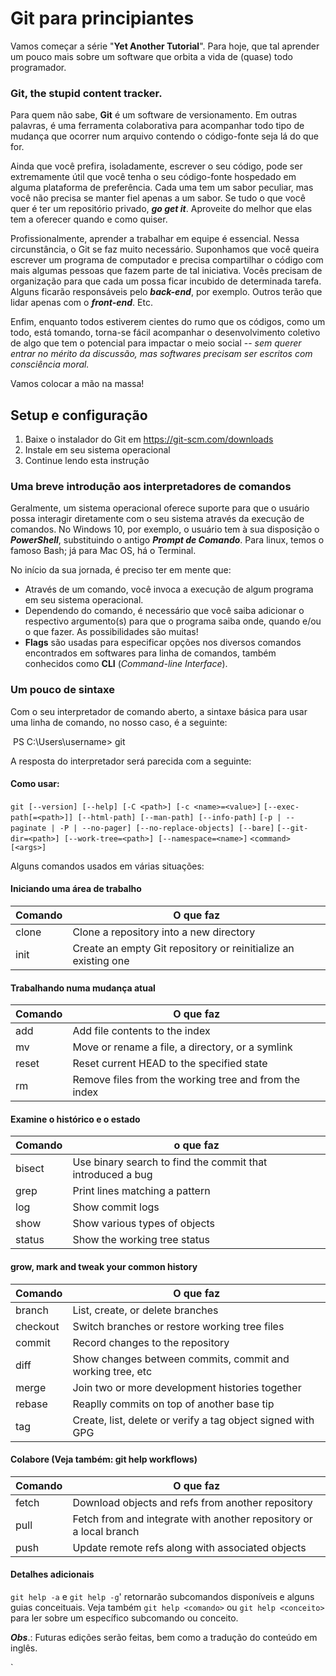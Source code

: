 # Git para principiantes

Vamos começar a série "**Yet Another Tutorial**". Para hoje, que tal aprender um pouco mais sobre um software que orbita a vida de (quase) todo programador.

### **Git, the stupid content tracker.**

Para quem não sabe, **Git** é um software de versionamento. Em outras palavras, é uma ferramenta colaborativa para acompanhar todo tipo de mudança que ocorrer num arquivo contendo o código-fonte seja lá do que for.

Ainda que você prefira, isoladamente, escrever o seu código, pode ser extremamente útil que você tenha o seu código-fonte hospedado em alguma plataforma de preferência. Cada uma tem um sabor peculiar, mas você não precisa se manter fiel apenas a um sabor. Se tudo o que você quer é ter um repositório privado, ***go get it***. Aproveite do melhor que elas tem a oferecer quando e como quiser.

Profissionalmente, aprender a trabalhar em equipe é essencial. Nessa circunstância, o Git se faz muito necessário. Suponhamos que você queira escrever um programa de computador e precisa compartilhar o código com mais algumas pessoas que fazem parte de tal iniciativa. Vocês precisam de organização para que cada um possa ficar incubido de determinada tarefa. Alguns ficarão responsáveis pelo ***back-end***, por exemplo. Outros terão que lidar apenas com o ***front-end***. Etc.

Enfim, enquanto todos estiverem cientes do rumo que os códigos, como um todo, está tomando, torna-se fácil acompanhar o desenvolvimento coletivo de algo que tem o potencial para impactar o meio social -- *sem querer entrar no mérito da discussão, mas softwares precisam ser escritos com consciência moral.*

Vamos colocar a mão na massa!

## Setup e configuração

1. Baixe o instalador do Git em https://git-scm.com/downloads
2. Instale em seu sistema operacional
3. Continue lendo esta instrução



### Uma breve introdução aos interpretadores de comandos

Geralmente, um sistema operacional oferece suporte para que o usuário possa interagir diretamente com o seu sistema através da execução de comandos. No Windows 10, por exemplo, o usuário tem à sua disposição o ***PowerShell***, substituindo o antigo ***Prompt de Comando***. Para linux, temos o famoso Bash; já para Mac OS, há o Terminal.

No início da sua jornada, é preciso ter em mente que:

- Através de um comando, você invoca a execução de algum programa em seu sistema operacional.
- Dependendo do comando, é necessário que você saiba adicionar o respectivo argumento(s) para que o programa saiba onde, quando e/ou o que fazer. As possibilidades são muitas!
- **Flags** são usadas para especificar opções nos diversos comandos encontrados em softwares para linha de comandos, também conhecidos como **CLI** (*Command-line Interface*).



### Um pouco de sintaxe

Com o seu interpretador de comando aberto, a sintaxe básica para usar uma linha de comando, no nosso caso, é a seguinte:

​     PS C:\Users\username> git

A resposta do interpretador será parecida com a seguinte:

#### Como usar:

`git [--version] [--help] [-C <path>] [-c <name>=<value>]`
`[--exec-path[=<path>]] [--html-path] [--man-path] [--info-path]`
`[-p | --paginate | -P | --no-pager] [--no-replace-objects] [--bare]`
`[--git-dir=<path>] [--work-tree=<path>] [--namespace=<name>]`
`<command> [<args>]`

Alguns comandos usados em várias situações:

#### Iniciando uma área de trabalho 

| Comando | O que faz |
|----------------|---------------|
| clone         | Clone a repository into a new directory |
| init             | Create an empty Git repository or reinitialize an existing one |

#### Trabalhando numa mudança atual

| Comando | O que faz |
|----------------|---------------|
| add            |  Add file contents to the index |
| mv             | Move or rename a file, a directory, or a symlink |
| reset         | Reset current HEAD to the specified state |
| rm 	     | Remove files from the working tree and from the index |

#### Examine o histórico e o estado 
| Comando | o que faz |
|----------------|---------------|
| bisect         | Use binary search to find the commit that introduced a bug |
| grep          | Print lines matching a pattern |
| log             | Show commit logs |
| show         | Show various types of objects |
| status        | Show the working tree status |

#### grow, mark and tweak your common history
| Comando | O que faz |
|----------------|---------------|
| branch      | List, create, or delete branches |
| checkout    | Switch branches or restore working tree files |
| commit      | Record changes to the repository |
| diff        | Show changes between commits, commit and working tree, etc |
| merge        | Join two or more development histories together |
| rebase       | Reaplly commits on top of another base tip |
| tag          | Create, list, delete or verify a tag object signed with GPG |

#### Colabore (Veja também: git help workflows)

| Comando | O que faz |
|----------------|---------------|
| fetch          | Download objects and refs from another repository |
| pull            | Fetch from and integrate with another repository or a local branch |
| push          | Update remote refs along with associated objects |

#### Detalhes adicionais

`git help -a` e `git help -g`' retornarão subcomandos disponíveis e alguns guias conceituais. Veja também `git help <comando>` ou `git help <conceito>` para ler sobre um específico subcomando ou conceito.



***Obs***.: Futuras edições serão feitas, bem como a tradução do conteúdo em inglês.

`